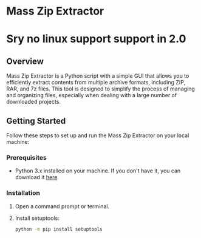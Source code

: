 # Mass Zip Extractor
# Sry no linux support support in 2.0
## Overview

Mass Zip Extractor is a Python script with a simple GUI that allows you to efficiently extract contents from multiple archive formats, including ZIP, RAR, and 7z files. This tool is designed to simplify the process of managing and organizing files, especially when dealing with a large number of downloaded projects.

## Getting Started

Follow these steps to set up and run the Mass Zip Extractor on your local machine:

### Prerequisites

- Python 3.x installed on your machine. If you don't have it, you can download it [here](https://www.python.org/downloads/).

### Installation

1. Open a command prompt or terminal.

2. Install setuptools:

   ```bash
   python -m pip install setuptools
